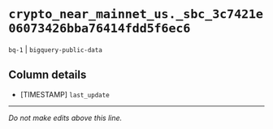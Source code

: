 # `crypto_near_mainnet_us._sbc_3c7421e06073426bba76414fdd5f6ec6`
`bq-1` | `bigquery-public-data`

## Column details
* [TIMESTAMP] `last_update`

-------------------------------------------------------------------------------
*Do not make edits above this line.*
